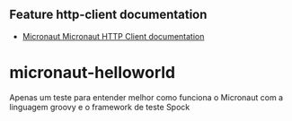 ## Feature http-client documentation

- [Micronaut Micronaut HTTP Client documentation](https://docs.micronaut.io/latest/guide/index.html#httpClient)

# micronaut-helloworld

Apenas um teste para entender melhor como funciona o Micronaut com a linguagem groovy e o framework de teste Spock
